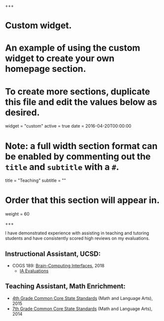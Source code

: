 +++
# Custom widget.
# An example of using the custom widget to create your own homepage section.
# To create more sections, duplicate this file and edit the values below as desired.
widget = "custom"
active = true
date = 2016-04-20T00:00:00

# Note: a full width section format can be enabled by commenting out the `title` and `subtitle` with a `#`.
title = "Teaching"
subtitle = ""

# Order that this section will appear in.
weight = 60

+++

I have demonstrated experience with assisting in teaching and tutoring students and have consistently scored high reviews on my evaluations.

## Instructional Assistant, **UCSD**:

- COGS 189: [Brain-Computing Interfaces](http://thiscourse.com/ucsd/cogs160bci/wi18/), 2018 
	- [IA Evaluations](files/cogs189_evals.pdf)

## Teaching Assistant, **Math Enrichment**:  

- [4th Grade Common Core State Standards](http://www.mathenrichment.net/) (Math and Language Arts), 2015  
- [7th Grade Common Core State Standards](http://www.mathenrichment.net/) (Math and Language Arts), 2014

